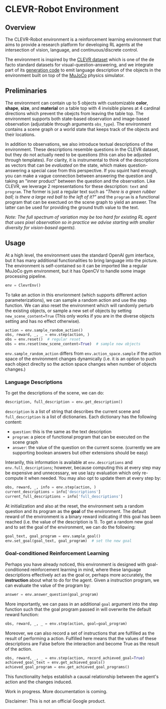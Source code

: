 # CLEVR-Robot Environment

## Overview

The CLEVR-Robot environment is a reinforcement learning environment that aims to
provide a research platform for developing RL agents at the intersection of
vision, language, and continuous/discrete control.

The environment is inspired by the
[CLEVR dataset](https://cs.stanford.edu/people/jcjohns/clevr/) which is one of
the de facto standard datasets for visual-question-answering, and we integrate
part of its
[generation code](https://github.com/facebookresearch/clevr-dataset-gen/tree/master/question_generation)
to emit language description of the objects in the environment built on top of
the [MuJoCo](http://www.mujoco.org/) physics simulator.

## Preliminaries

The environment can contain up to 5 objects with customizable **color**,
**shape**, **size**, and **material** on a table top with 4 invisible planes at
4 cardinal directions which prevent the obejcts from leaving the table top. The
environment supports both state-based observation and image-based observation
(adjustable through arguments `obs_type`). The environment contains a scene graph or a world
state that keeps track of the objects and their locations.

In addition to observations, we also introduce textual descriptions of the
environment. These descriptions resemble questions in the CLEVR dataset, but
they do not actually need to be questions (this can also be adjusted through
templates). For clarity, it is instrumental to think of the descriptions as
vectors that can be *evaluated* on the state, which makes question-answering a
special case from this perspective. If you squint hard enough, you can make a
vague connection between answering the question and taking an "inner product"
between the question and the observation. Like CLEVR, we leverage 2
representations for these description: `text` and `program`. The former is just
a regular text such as *"There is a green rubber ball; is there a large red ball
to the left of it?"* and the `program` is a functional program that can be
exectued on the scene graph to yield an answer. The latter can be used for
providing the ground truth value to the text.

*Note: The full spectrum of variation may be too hard for existing RL agent that
uses pixel observation so in practice we advise starting with smaller diversity
for vision-based agents).*

## Usage

At a high level, the environment uses the standard OpenAI gym interface, but it
has many additional functionalities to bring language into the picture. The
environment is self-contained so it can be imported like a regular MuJoCo gym
environment, but it has OpenCV to handle some image processing pipeline.

```Python
env = ClevrEnv()
```
To take an action in this envrionment (which supports different action
parameterizations), we can sample a random action and use the step function.
We can also reset the environment which will randomly perturb the existing
objects, or sample a new set of objects by setting `new_scene_content=True` (This only
works if you are in the diverse objects setting and has no effect otherwise).

```Python
action = env.sample_random_action()
obs, reward, _, _ = env.step(action, )
obs = env.reset()  # regular reset
obs = env.reset(new_scene_content=True)  # sample new objects
```

`env.sample_random_action` differs from `env.action_space.sample` if the action
space of the environment changes dynamically (i.e. it is an option to push
each object direclty so the action space changes when number of objects
changes.)

### Language Descriptions

To get the descriptions of the scene, we can do:

```Python
description, full_description = env.get_description()
```

`description` is a list of string that describes the current scene and
`full_description` is a list of dictionaries. Each dictionary has the following
content:

*   `question`: this is the same as the text description
*   `program`: a piece of functional program that can be executed on the scene
    graph
*   `answer`: the value of the question on the current scene. (currently we are
    supporting boolean answers but other extensions should be easy)

Interanlly, this information is available at `env.descriptions` and
`env.full_descriptions`; however, because computing this at every step may be
expensive and unnecessary, we use lazy evaluation which only re-compute it when needed.
You may also opt to update them at every step by:

```Python
obs, reward, _, info = env.step(action, )
current_descriptions = info['descriptions']
current_full_descriptions = info['full_descriptions']
```

At initialization and also at the reset, the environment sets a random question
and its program as the **goal** of the environment. The default reward of the
environment is a binary reward indicating if this goal has been reached (i.e.
the value of the description is 1). To get a random new goal and to set the goal
of the environment, we can do the following:

```Python
goal_text, goal_program = env.sample_goal()
env.set_goal(goal_text, goal_program)  # set the new goal
```

### Goal-conditioned Reinforcement Learning

Perhaps you have already noticed, this environment is designed with
goal-conditioned reinforcement learning in mind, where these language descriptions
effectively act as the goal or, perhaps more accurately, the **instruction**
about what to do for the agent. Given a instruction program, we can evaluate the
value of the program by:

```Python
answer = env.answer_question(goal_program)
```

More importantly, we can pass in an additional `goal` argument into the step
function such that the goal program passed in will overwrite the default reward
function:

```Python
obs, reward, _, _ = env.step(action, goal=goal_program)
```

Moreover, we can also record a set of instructions that are fulfilled as the
result of performing a action. Fulfilled here means that the values of these
descriptions are False before the interaction and become True as the result of
the action.

```Python
obs, reward, _, _ = env.step(action, record_achieved_goal=True)
achieved_goal_text = env.get_achieved_goals()
achieved_goal_program = env.get_achieved_goal_programs()
```

This functionality helps establish a causal relationship between the agent's action
and the changes induced.

Work in progress. More documentation is coming.

Disclaimer: This is not an official Google product.
